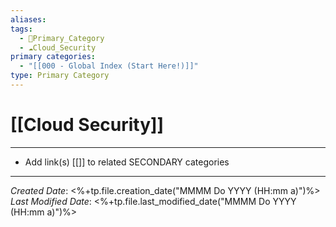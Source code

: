 ```yaml
---
aliases: 
tags:
  - 🥇Primary_Category
  - ☁️Cloud_Security
primary categories:
  - "[[000 - Global Index (Start Here!)]]"
type: Primary Category
---
```

# [[Cloud Security]]

***

* Add link(s) [[]] to related SECONDARY categories

***

*Created Date*: <%+tp.file.creation_date("MMMM Do YYYY (HH:mm a)")%>  
*Last Modified Date*: <%+tp.file.last_modified_date("MMMM Do YYYY (HH:mm a)")%>
